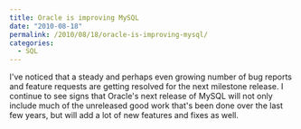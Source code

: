 ```yaml
---
title: Oracle is improving MySQL
date: "2010-08-18"
permalink: /2010/08/18/oracle-is-improving-mysql/
categories:
  - SQL
---
```

I've noticed that a steady and perhaps even growing number of bug reports and feature requests are getting resolved for the next milestone release. I continue to see signs that Oracle's next release of MySQL will not only include much of the unreleased good work that's been done over the last few years, but will add a lot of new features and fixes as well.
